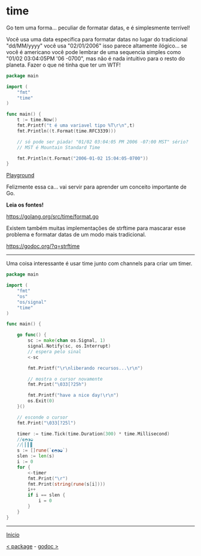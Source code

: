 # time

Go tem uma forma... peculiar de formatar datas, e é simplesmente terrível!

Você usa uma data específica para formatar datas no lugar do tradicional "dd/MM/yyyy" você usa "02/01/2006" isso parece altamente ilógico... se você é americano você pode lembrar de uma sequencia simples como  "01/02 03:04:05PM '06 -0700", mas não é nada intuitivo para o resto do planeta. Fazer o que né tinha que ter um WTF!

```go
package main

import (
	"fmt"
	"time"
)

func main() {
	t := time.Now()
	fmt.Printf("t é uma variavel tipo %T\r\n",t)
	fmt.Println((t.Format(time.RFC3339)))

	// só pode ser piada! "01/02 03:04:05 PM 2006 -07:00 MST" sério?
	// MST é Mountain Standard Time

	fmt.Println(t.Format("2006-01-02 15:04:05-0700"))
}
```
[Playground](https://play.golang.org/p/gBbxN8DLVL)

Felizmente essa ca... vai servir para aprender um conceito importante de Go.

**Leia os fontes!**

https://golang.org/src/time/format.go


Existem também muitas implementações de strftime para mascarar esse problema e formatar datas de um modo mais tradicional.

https://godoc.org/?q=strftime

---

Uma coisa interessante é usar time junto com channels para criar um timer.

```go
package main

import (
	"fmt"
	"os"
	"os/signal"
	"time"
)

func main() {

	go func() {
		sc := make(chan os.Signal, 1)
		signal.Notify(sc, os.Interrupt)
		// espera pelo sinal
		<-sc

		fmt.Printf("\r\nliberando recursos...\r\n")

		// mostra o cursor novamente
		fmt.Print("\033[?25h")

		fmt.Printf("have a nice day!\r\n")
		os.Exit(0)
	}()

	// esconde o cursor
	fmt.Print("\033[?25l")

	timer := time.Tick(time.Duration(300) * time.Millisecond)
	//◐◓◑◒
	//▏▎▍▋
	s := []rune(`◐◓◑◒`)
	slen := len(s)
	i := 0
	for {
		<-timer
		fmt.Print("\r")
		fmt.Print(string(rune(s[i])))
		i++
		if i == slen {
			i = 0
		}
	}
}
```



---
[Inicio](../README.md)

[< package](../package/) - [godoc >](../godoc/)

